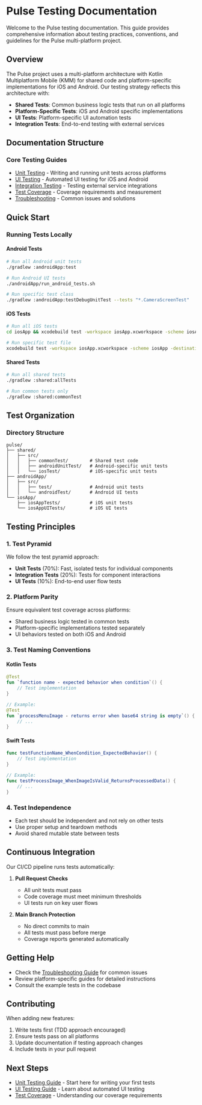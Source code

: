 # Pulse Testing Documentation

Welcome to the Pulse testing documentation. This guide provides comprehensive information about testing practices, conventions, and guidelines for the Pulse multi-platform project.

## Overview

The Pulse project uses a multi-platform architecture with Kotlin Multiplatform Mobile (KMM) for shared code and platform-specific implementations for iOS and Android. Our testing strategy reflects this architecture with:

- **Shared Tests**: Common business logic tests that run on all platforms
- **Platform-Specific Tests**: iOS and Android specific implementations
- **UI Tests**: Platform-specific UI automation tests
- **Integration Tests**: End-to-end testing with external services

## Documentation Structure

### Core Testing Guides

- [Unit Testing](./UNIT_TESTING.md) - Writing and running unit tests across platforms
- [UI Testing](./UI_TESTING.md) - Automated UI testing for iOS and Android
- [Integration Testing](./INTEGRATION_TESTING.md) - Testing external service integrations
- [Test Coverage](./TEST_COVERAGE.md) - Coverage requirements and measurement
- [Troubleshooting](./TROUBLESHOOTING.md) - Common issues and solutions

## Quick Start

### Running Tests Locally

#### Android Tests
```bash
# Run all Android unit tests
./gradlew :androidApp:test

# Run Android UI tests
./androidApp/run_android_tests.sh

# Run specific test class
./gradlew :androidApp:testDebugUnitTest --tests "*.CameraScreenTest"
```

#### iOS Tests
```bash
# Run all iOS tests
cd iosApp && xcodebuild test -workspace iosApp.xcworkspace -scheme iosApp -destination 'platform=iOS Simulator,name=iPhone 15'

# Run specific test file
xcodebuild test -workspace iosApp.xcworkspace -scheme iosApp -destination 'platform=iOS Simulator,name=iPhone 15' -only-testing:iosAppTests/CameraIntegrationTests
```

#### Shared Tests
```bash
# Run all shared tests
./gradlew :shared:allTests

# Run common tests only
./gradlew :shared:commonTest
```

## Test Organization

### Directory Structure
```
pulse/
├── shared/
│   ├── src/
│   │   ├── commonTest/        # Shared test code
│   │   ├── androidUnitTest/   # Android-specific unit tests
│   │   └── iosTest/           # iOS-specific unit tests
├── androidApp/
│   ├── src/
│   │   ├── test/              # Android unit tests
│   │   └── androidTest/       # Android UI tests
└── iosApp/
    ├── iosAppTests/           # iOS unit tests
    └── iosAppUITests/         # iOS UI tests
```

## Testing Principles

### 1. Test Pyramid
We follow the test pyramid approach:
- **Unit Tests** (70%): Fast, isolated tests for individual components
- **Integration Tests** (20%): Tests for component interactions
- **UI Tests** (10%): End-to-end user flow tests

### 2. Platform Parity
Ensure equivalent test coverage across platforms:
- Shared business logic tested in common tests
- Platform-specific implementations tested separately
- UI behaviors tested on both iOS and Android

### 3. Test Naming Conventions

#### Kotlin Tests
```kotlin
@Test
fun `function name - expected behavior when condition`() {
    // Test implementation
}

// Example:
@Test
fun `processMenuImage - returns error when base64 string is empty`() {
    // ...
}
```

#### Swift Tests
```swift
func testFunctionName_WhenCondition_ExpectedBehavior() {
    // Test implementation
}

// Example:
func testProcessImage_WhenImageIsValid_ReturnsProcessedData() {
    // ...
}
```

### 4. Test Independence
- Each test should be independent and not rely on other tests
- Use proper setup and teardown methods
- Avoid shared mutable state between tests

## Continuous Integration

Our CI/CD pipeline runs tests automatically:

1. **Pull Request Checks**
   - All unit tests must pass
   - Code coverage must meet minimum thresholds
   - UI tests run on key user flows

2. **Main Branch Protection**
   - No direct commits to main
   - All tests must pass before merge
   - Coverage reports generated automatically

## Getting Help

- Check the [Troubleshooting Guide](./TROUBLESHOOTING.md) for common issues
- Review platform-specific guides for detailed instructions
- Consult the example tests in the codebase

## Contributing

When adding new features:
1. Write tests first (TDD approach encouraged)
2. Ensure tests pass on all platforms
3. Update documentation if testing approach changes
4. Include tests in your pull request

## Next Steps

- [Unit Testing Guide](./UNIT_TESTING.md) - Start here for writing your first tests
- [UI Testing Guide](./UI_TESTING.md) - Learn about automated UI testing
- [Test Coverage](./TEST_COVERAGE.md) - Understanding our coverage requirements